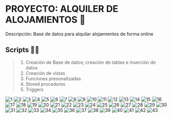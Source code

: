 # PROYECTO: ALQUILER DE ALOJAMIENTOS 🏨

Descripción: Base de datos para alquilar alojamientos de forma online

## Scripts 👨‍💻
> 1) Creación de Base de datos; creación de tablas e inserción de datos
> 2) Creación de vistas
> 3) Funciones presonalizadas
> 4) Stored procedures
> 5) Triggers

![1](https://i.postimg.cc/pX9YLYFQ/Diapositiva1.png)
![2](https://i.postimg.cc/Kvd7kkP6/Diapositiva2.png)
![3](https://i.postimg.cc/8CGh42nw/Diapositiva3.png)
![4](https://i.postimg.cc/25xnK0sY/Diapositiva4.png)
![5](https://i.postimg.cc/MKjVS6Cd/Diapositiva5.png)
![6](https://i.postimg.cc/Y0TFWZW6/Diapositiva6.png)
![7](https://i.postimg.cc/W4skgMhH/Diapositiva7.png)
![8](https://i.postimg.cc/Mp2RKkxx/Diapositiva8.png)
![9](https://i.postimg.cc/wvfL67xb/Diapositiva9.png)
![10](https://i.postimg.cc/nhB4vFTC/Diapositiva10.png)
![11](https://i.postimg.cc/wM1J3g7x/Diapositiva11.png)
![12](https://i.postimg.cc/pVSz4h6m/Diapositiva12.png)
![13](https://i.postimg.cc/g046Dnhk/Diapositiva13.png)
![14](https://i.postimg.cc/13GF8W5F/Diapositiva14.png)
![15](https://i.postimg.cc/qRR6Z4cc/Diapositiva15.png)
![16](https://i.postimg.cc/C1QB3XJ3/Diapositiva16.png)
![17](https://i.postimg.cc/QNF0F3LW/Diapositiva17.png)
![18](https://i.postimg.cc/14xgtFkM/Diapositiva18.png)
![19](https://i.postimg.cc/kGR6qspB/Diapositiva19.png)
![20](https://i.postimg.cc/rwN9By47/Diapositiva20.png)
![21](https://i.postimg.cc/SQHV8vq1/Diapositiva21.png)
![22](https://i.postimg.cc/dVYBNZh8/Diapositiva22.png)
![23](https://i.postimg.cc/kX8syvgJ/Diapositiva23.png)
![24](https://i.postimg.cc/nLV1p8Yr/Diapositiva24.png)
![25](https://i.postimg.cc/QM6JM60b/Diapositiva25.png)
![26](https://i.postimg.cc/gJQyVx9L/Diapositiva26.png)
![27](https://i.postimg.cc/JnGcHbFW/Diapositiva27.png)
![28](https://i.postimg.cc/Xq5fQn3H/Diapositiva28.png)
![29](https://i.postimg.cc/Kc3DZDLP/Diapositiva29.png)
![30](https://i.postimg.cc/4NCbnHbr/Diapositiva30.png)
![31](https://i.postimg.cc/GhkPD3X9/Diapositiva31.png)
![32](https://i.postimg.cc/vZbrtRKh/Diapositiva32.png)
![33](https://i.postimg.cc/zffT4C8R/Diapositiva33.png)
![34](https://i.postimg.cc/4xPz8Lkg/Diapositiva34.png)
![35](https://i.postimg.cc/Ls0jSJ8Q/Diapositiva35.png)
![36](https://i.postimg.cc/3R4mx3y8/Diapositiva36.png)
![37](https://i.postimg.cc/ydM9J29F/Diapositiva37.png)
![38](https://i.postimg.cc/66ZCs5Jz/Diapositiva38.png)
![39](https://i.postimg.cc/prKjKkY3/Diapositiva39.png)
![40](https://i.postimg.cc/TYXgTMTx/Diapositiva40.png)
![41](https://i.postimg.cc/5Nqv07tC/Diapositiva41.png)
![42](https://i.postimg.cc/L89PZtq0/Diapositiva42.png)
![43](https://i.postimg.cc/BnmK5jHZ/Diapositiva43.png)
